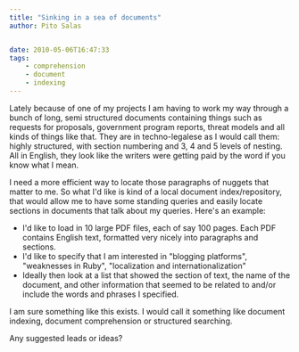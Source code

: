 ```yaml
---
title: "Sinking in a sea of documents"
author: Pito Salas


date: 2010-05-06T16:47:33
tags:
    - comprehension
    - document
    - indexing
---
```




Lately because of one of my projects I am having to work my way through a
bunch of long, semi structured documents containing things such as requests
for proposals, government program reports, threat models and all kinds of
things like that. They are in techno-legalese as I would call them: highly
structured, with section numbering and 3, 4 and 5 levels of nesting. All in
English, they look like the writers were getting paid by the word if you know
what I mean.

I need a more efficient way to locate those paragraphs of nuggets that matter
to me. So what I'd like is kind of a local document index/repository, that
would allow me to have some standing queries and easily locate sections in
documents that talk about my queries. Here's an example:

  * I'd like to load in 10 large PDF files, each of say 100 pages. Each PDF contains English text, formatted very nicely into paragraphs and sections. 
  * I'd like to specify that I am interested in "blogging platforms", "weaknesses in Ruby", "localization and internationalization"
  * Ideally then look at a list that showed the section of text, the name of the document, and other information that seemed to be related to and/or include the words and phrases I specified.

I am sure something like this exists. I would call it something like document
indexing, document comprehension or structured searching.

Any suggested leads or ideas?


